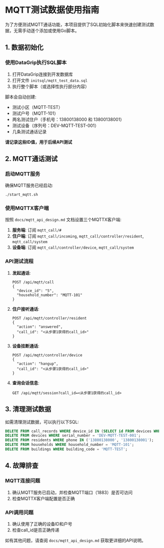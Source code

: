 # MQTT测试数据使用指南

为了方便测试MQTT通话功能，本项目提供了SQL初始化脚本来快速创建测试数据，无需手动逐个添加或使用Go脚本。

## 1. 数据初始化

### 使用DataGrip执行SQL脚本

1. 打开DataGrip连接到开发数据库
2. 打开文件 `initsql/mqtt_test_data.sql`
3. 执行整个脚本（或选择性执行部分内容）

脚本会自动创建:
- 测试小区（MQTT-TEST）
- 测试户号（MQTT-101）
- 两名测试住户（手机号：13800138000 和 13800138001）
- 测试设备（序列号：DEV-MQTT-TEST-001）
- 几条测试通话记录

**请记录这些ID值，用于后续API测试**

## 2. MQTT通话测试

### 启动MQTT服务

确保MQTT服务已经启动:

```bash
./start_mqtt.sh
```

### 使用MQTTX客户端

按照 `docs/mqtt_api_design.md` 文档设置三个MQTTX客户端:

1. **服务端**: 订阅 `mqtt_call/#`
2. **住户端**: 订阅 `mqtt_call/incoming`, `mqtt_call/controller/resident`, `mqtt_call/system`
3. **设备端**: 订阅 `mqtt_call/controller/device`, `mqtt_call/system`

### API测试流程

1. **发起通话**:
   ```
   POST /api/mqtt/call
   {
     "device_id": "5",
     "household_number": "MQTT-101"
   }
   ```

2. **住户接听通话**:
   ```
   POST /api/mqtt/controller/resident
   {
     "action": "answered",
     "call_id": "<从步骤1获得的call_id>"
   }
   ```

3. **设备挂断通话**:
   ```
   POST /api/mqtt/controller/device
   {
     "action": "hangup",
     "call_id": "<从步骤1获得的call_id>"
   }
   ```

4. **查询会话信息**:
   ```
   GET /api/mqtt/session?call_id=<从步骤1获得的call_id>
   ```

## 3. 清理测试数据

如需清理测试数据，可以执行以下SQL:

```sql
DELETE FROM call_records WHERE device_id IN (SELECT id FROM devices WHERE serial_number = 'DEV-MQTT-TEST-001');
DELETE FROM devices WHERE serial_number = 'DEV-MQTT-TEST-001';
DELETE FROM residents WHERE phone IN ('13800138000', '13800138001');
DELETE FROM households WHERE household_number = 'MQTT-101';
DELETE FROM buildings WHERE building_code = 'MQTT-TEST';
```

## 4. 故障排查

### MQTT连接问题

1. 确认MQTT服务已启动，并检查MQTT端口（1883）是否可访问
2. 检查MQTTX客户端配置是否正确

### API调用问题

1. 确认使用了正确的设备ID和户号
2. 检查call_id是否正确传递

如有其他问题，请查阅 `docs/mqtt_api_design.md` 获取更详细的API说明。 